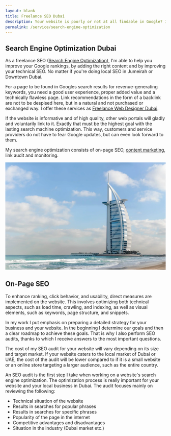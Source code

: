 ```yaml
---
layout: blank
title: Freelance SEO Dubai
description: Your website is poorly or not at all findable in Google? I can help you with my freelance search engine optimization service.
permalink: /service/search-engine-optimization
---
```


## Search Engine Optimization Dubai

As a freelance SEO (<a href="https://en.wikipedia.org/wiki/Search_engine_optimization">Search Engine Optimization</a>), I'm able to help you improve your Google rankings, by adding the right content and by improving your technical SEO. No matter if you're doing local SEO in Jumeirah or Downtown Dubai.

For a page to be found in Googles search results for revenue-generating keywords, you need a good user experience, proper added value and a technically flawless page. Link recommendations in the form of a backlink are not to be despised here, but in a natural and not purchased or exchanged way. I offer these services as [Freelance Web Designer Dubai](/).

If the website is informative and of high quality, other web portals will gladly and voluntarily link to it. Exactly that must be the highest goal with the lasting search machine optimization. This way, customers and service providers do not have to fear Google updates, but can even look forward to them.

My search engine optimization consists of on-page SEO, <a href="https://en.wikipedia.org/wiki/Content_marketing" target="_blank">content marketing</a>, link audit and monitoring.


<img src="/seo-dubai.webp" alt="picture of dubai">


## On-Page SEO

To enhance ranking, click behavior, and usability, direct measures are implemented on the website. This involves optimizing both technical aspects, such as load time, crawling, and indexing, as well as visual elements, such as keywords, page structure, and snippets.

In my work I put emphasis on preparing a detailed strategy for your business and your website. In the beginning I determine our goals and then a clear roadmap to achieve these goals. That is why I also perform SEO audits, thanks to which I receive answers to the most important questions.

The cost of my SEO audit for your website will vary depending on its size and target market. If your website caters to the local market of Dubai or UAE, the cost of the audit will be lower compared to if it is a small website or an online store targeting a larger audience, such as the entire country.

An SEO audit is the first step I take when working on a website's search engine optimization. The optimization process is really important for your website and your local business in Dubai. The audit focuses mainly on reviewing the following:

* Technical situation of the website
* Results in searches for popular phrases
* Results in searches for specific phrases
* Popularity of the page in the internet
* Competitive advantages and disadvantages
* Situation in the industry (Dubai market etc.)

